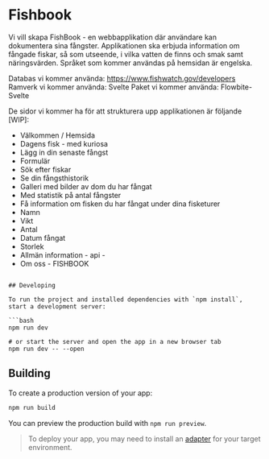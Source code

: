 # Fishbook
Vi vill skapa FishBook - en webbapplikation där användare kan dokumentera sina fångster. Applikationen ska erbjuda information om fångade fiskar, så som utseende, i vilka vatten de finns och smak samt näringsvärden. Språket som kommer användas på hemsidan är engelska.

Databas vi kommer använda: https://www.fishwatch.gov/developers 
Ramverk vi kommer använda: Svelte
Paket vi kommer använda: Flowbite-Svelte


De sidor vi kommer ha för att strukturera upp applikationen är följande [WIP]:
* Välkommen / Hemsida
* Dagens fisk - med kuriosa
* Lägg in din senaste fångst
* Formulär
* Sök efter fiskar 
* Se din fångsthistorik
* Galleri med bilder av dom du har fångat
* Med statistik på antal fångster
* Få information om fisken du har fångat under dina fisketurer
* Namn
* Vikt
* Antal
* Datum fångat
* Storlek
* Allmän information - api -
* Om oss - FISHBOOK



```

## Developing

To run the project and installed dependencies with `npm install`, start a development server:

```bash
npm run dev

# or start the server and open the app in a new browser tab
npm run dev -- --open
```

## Building

To create a production version of your app:

```bash
npm run build
```

You can preview the production build with `npm run preview`.

> To deploy your app, you may need to install an [adapter](https://kit.svelte.dev/docs/adapters) for your target environment.

